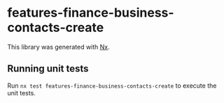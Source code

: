 # features-finance-business-contacts-create

This library was generated with [Nx](https://nx.dev).

## Running unit tests

Run `nx test features-finance-business-contacts-create` to execute the unit tests.
